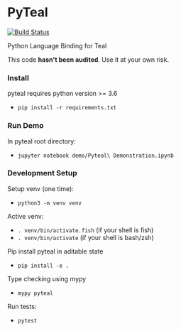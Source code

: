 # PyTeal

[![Build Status](https://travis-ci.com/algorand/pyteal.svg?token=B9eSse5TZikdgKBemvq3&branch=master)](https://travis-ci.com/algorand/pyteal)

Python Language Binding for Teal

This code **hasn't been audited**. Use it at your own risk.

### Install 

pyteal requires python version >= 3.6

* `pip install -r requirements.txt`

### Run Demo

In pyteal root directory:

* `jupyter notebook demo/Pyteal\ Demonstration.ipynb`


### Development Setup

Setup venv (one time):
 * `python3 -m venv venv`


Active venv:
 * `. venv/bin/activate.fish` (if your shell is fish)
 * `. venv/bin/activate` (if your shell is bash/zsh)


Pip install pyteal in aditable state
 * `pip install -e .`
 
Type checking using mypy
* `mypy pyteal`

Run tests:
* `pytest`

